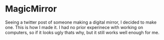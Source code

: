 # MagicMirror
Seeing a twitter post of someone making a digital mirror, I decided to make one. This is how I made it. I had no prior experinece with working on computers, so if it looks ugly thats why, but it still works well enough for me. 
